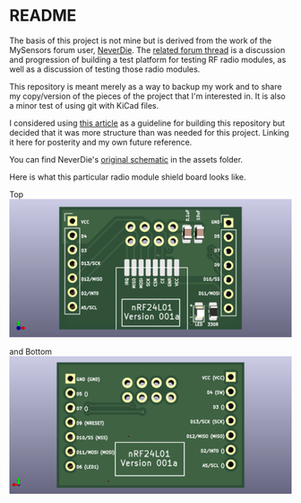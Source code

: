 # README

The basis of this project is not mine but is derived from the work of the MySensors forum user, [NeverDie](https://forum.mysensors.org/user/neverdie). The [related forum thread](https://forum.mysensors.org/topic/11954/most-reliable-best-radio) is a discussion and progression of building a test platform for testing RF radio modules, as well as a discussion of testing those radio modules.  

This repository is meant merely as a way to backup my work and to share my copy/version of the pieces of the project that I'm interested in.  It is also a minor test of using git with KiCad files.

I considered using [this article](https://medium.com/inventhub/better-manage-kicad-projects-using-git-8d06e1310af8) as a guideline for building this repository but decided that it was more structure than was needed for this project.  Linking it here for posterity and my own future reference.

You can find NeverDie's [original schematic](assets/schematic_v001.pdf) in the assets folder.

Here is what this particular radio module shield board looks like.

Top![Image of the top of the PCB from this project](assets/nRF24L01_shield_v001a-top.png)

and Bottom![Image of the bottom of the PCB from this project](assets/nRF24L01_shield_v001a-bottom.png)
